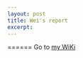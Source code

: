 ```yaml
---
layout: post
title: Wei's report
excerpt: 
---
```


======
Go to [my WiKi](https://github.com/WeiFoo/Research/wiki/Feb-05)

